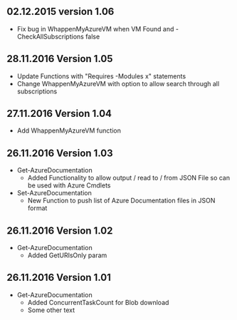 ## 02.12.2015 version 1.06
* Fix bug in WhappenMyAzureVM when VM Found and -CheckAllSubscriptions false
## 28.11.2016 Version 1.05 
* Update Functions with "Requires -Modules x" statements
* Change WhappenMyAzureVM with option to allow search through all subscriptions 

## 27.11.2016 Version 1.04
* Add WhappenMyAzureVM function

## 26.11.2016 Version 1.03
* Get-AzureDocumentation
	* Added Functionality to allow output / read to / from JSON File so can be used with Azure Cmdlets
* Set-AzureDocumentation
	* New Function to push list of Azure Documentation files in JSON format

## 26.11.2016 Version 1.02 
* Get-AzureDocumentation 
	* Added GetURIsOnly param 

## 26.11.2016 Version 1.01 
* Get-AzureDocumentation 
	* Added ConcurrentTaskCount for Blob download  
	* Some other text